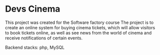 # Devs Cinema
This project was created for the Software factory course  The project is to create an online system for buying cinema tickets, which will allow visitors to book tickets online, as well as see news from the world of cinema and receive notifications of certain events.

Backend stacks: php, MySQL
